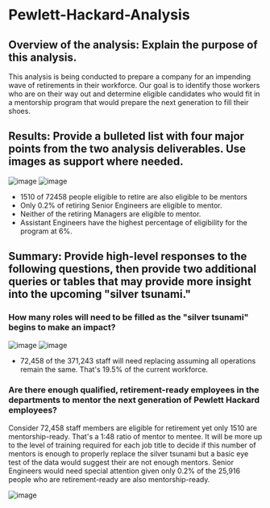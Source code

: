 # Pewlett-Hackard-Analysis

## Overview of the analysis: Explain the purpose of this analysis.

This analysis is being conducted to prepare a company for an impending wave of retirements in their workforce.  Our goal is to identify those workers who are on their
way out and determine eligible candidates who would fit in a mentorship program that would prepare the next generation to fill their shoes.


## Results: Provide a bulleted list with four major points from the two analysis deliverables. Use images as support where needed.
  
  ![image](https://user-images.githubusercontent.com/99847046/166125837-5e73d6e5-5a3a-4df3-8d1f-906c20d8a9be.png)
  ![image](https://user-images.githubusercontent.com/99847046/166126342-5573dbab-4e0a-4112-a906-d213427617fb.png)
  
  - 1510 of 72458 people eligible to retire are also eligible to be mentors
  - Only 0.2% of retiring Senior Engineers are eligible to mentor.
  - Neither of the retiring Managers are eligible to mentor. 
  - Assistant Engineers have the highest percentage of eligibility for the program at 6%.

## Summary: Provide high-level responses to the following questions, then provide two additional queries or tables that may provide more insight into the upcoming "silver tsunami."

### How many roles will need to be filled as the "silver tsunami" begins to make an impact?
![image](https://user-images.githubusercontent.com/99847046/166126435-ce131e88-6c56-42e3-8a51-5b6e2300d93a.png)
![image](https://user-images.githubusercontent.com/99847046/166130276-2f46910c-baae-42f3-a424-14a47d31e9fe.png)
- 72,458 of the 371,243 staff will need replacing assuming all operations remain the same.  That's 19.5% of the current workforce.

### Are there enough qualified, retirement-ready employees in the departments to mentor the next generation of Pewlett Hackard employees?
Consider 72,458 staff members are eligible for retirement yet only 1510 are mentorship-ready. That's a 1:48 ratio of mentor to mentee.  It will be more up to 
the level of training required for each job title to decide if this number of mentors is enough to properly replace the silver tsunami but a basic eye test of the data would suggest their are not enough mentors.  Senior Engineers would need special attention given only 0.2% of the 25,916 people who are retirement-ready are also mentorship-ready.

![image](https://user-images.githubusercontent.com/99847046/166130072-b40fa0b1-687a-40f6-85ec-6647d9bb4919.png)

